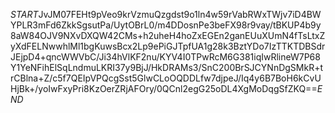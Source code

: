 $START$JvJM07FEHt9pVeo9krVzmuQzgdst9o1ln4w59rVabRWxTWjv7iD4BWYPLR3mFd6ZkkSgsutPa/UytOBrL0/m4DDosnPe3beFX98r9vay/tBKUP4b9y8aW84OJV9NXvDXQW42CMs+h2uheH4hoZxEGEn2ganEUuXUmN4fTsLtxZyXdFELNwwhlMl1bgKuwsBcx2Lp9ePiGJTpfUA1g28k3BztYDo7IzTTKTDBSdrJEjpD4+qncWWVbC/Ji34hVlKF2nu/KYV4I0TPwRcM6G381iqIwRlineW7P68Y1YeNFihElSqLndmuLKRI37y9BjJ/HkDRAMs3/SnC200BrSJCYNnDgSMkR+trCBlna+Z/c5f7QEIpVPQcgSst5GlwCLoOQDDLfw7djpeJ/Iq4y6B7BoH6kCvUHjBk+/yoIwFxyPri8KzOerZRjAFOry/0QCnl2egG25oDL4XgMoDqgSfZKQ==$END$